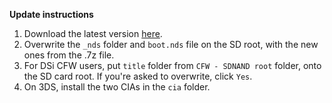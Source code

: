 **Update instructions**
1. Download the latest version [here](https://github.com/RocketRobz/TWiLightMenu/releases).
2. Overwrite the `_nds` folder and `boot.nds` file on the SD root, with the new ones from the .7z file.
3. For DSi CFW users, put `title` folder from `CFW - SDNAND root` folder, onto the SD card root.
If you're asked to overwrite, click `Yes`.
4. On 3DS, install the two CIAs in the `cia` folder.